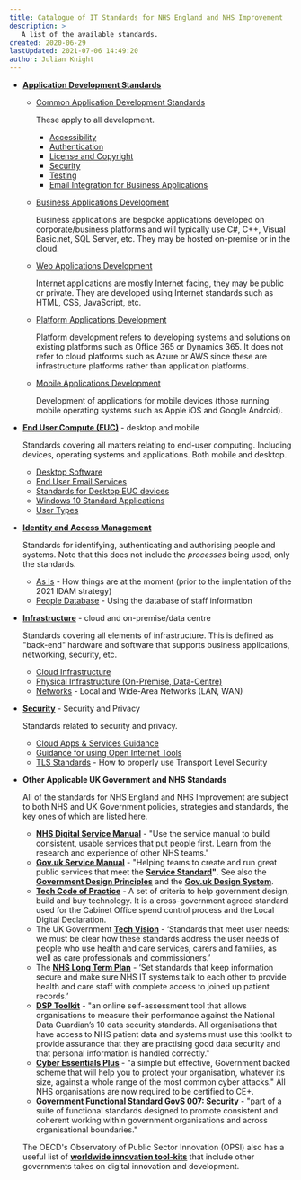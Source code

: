 ```yaml
---
title: Catalogue of IT Standards for NHS England and NHS Improvement
description: >
   A list of the available standards.
created: 2020-06-29
lastUpdated: 2021-07-06 14:49:20
author: Julian Knight
---
```


- **[Application Development Standards](./application-development/readme)**
  
  - [Common Application Development Standards](./application-development/common-dev/readme)

    These apply to all development.

    - [Accessibility](application-development/common-dev/accessibility)
    - [Authentication](application-development/common-dev/authentication)
    - [License and Copyright](application-development/common-dev/code-license-and-copyright)
    - [Security](application-development/common-dev/security)
    - [Testing](application-development/common-dev/testing)
    - [Email Integration for Business Applications](application-development/common-dev/email-integration)

  - [Business Applications Development](./application-development/business-dev/readme)

    Business applications are bespoke applications developed on corporate/business platforms and will typically use C#, C++, Visual Basic.net, SQL Server, etc. They may be hosted on-premise or in the cloud.

  - [Web Applications Development](./application-development/web-dev/readme)

    Internet applications are mostly Internet facing, they may be public or private. They are developed using Internet standards such as HTML, CSS, JavaScript, etc.

  - [Platform Applications Development](./application-development/platform-dev/readme)

    Platform development refers to developing systems and solutions on existing platforms such as Office 365 or Dynamics 365. It does not refer to cloud platforms such as Azure or AWS since these are infrastructure platforms rather than application platforms.

  - [Mobile Applications Development](./application-development/mobile-dev/readme)

    Development of applications for mobile devices (those running mobile operating systems such as Apple iOS and Google Android).

- **[End User Compute (EUC)](./euc/readme)** - desktop and mobile

  Standards covering all matters relating to end-user computing. Including devices, operating systems and applications. Both mobile and desktop.

  * [Desktop Software](euc/desktop-software)
  * [End User Email Services](euc/email)
  * [Standards for Desktop EUC devices](./euc/desktop-devices.md)
  * [Windows 10 Standard Applications](./euc/windows-10-standard-apps.md)
  * [User Types](euc/user-types)


- **[Identity and Access Management](./idam)**

  Standards for identifying, authenticating and authorising people and systems. Note that this does not include the _processes_ being used, only the standards.

  - [As Is](idam/as-is/readme) - How things are at the moment (prior to the implentation of the 2021 IDAM strategy)
  - [People Database](idam/peopledb) - Using the database of staff information


- **[Infrastructure](./infrastructure)** - cloud and on-premise/data centre

  Standards covering all elements of infrastructure. This is defined as "back-end" hardware and software that supports business applications, networking, security, etc.

  * [Cloud Infrastructure](./infrastructure/cloud)
  * [Physical Infrastructure (On-Premise, Data-Centre)](./infrastructure/physical)
  * [Networks](infrastructure/networks) - Local and Wide-Area Networks (LAN, WAN)

- **[Security](./security)** - Security and Privacy

  Standards related to security and privacy.

  - [Cloud Apps & Services Guidance](security/acceptable-cloud-tools)
  - [Guidance for using Open Internet Tools](security/guidance-for-using-open-internet-tools)
  - [TLS Standards](security/tls) - How to properly use Transport Level Security

- **Other Applicable UK Government and NHS Standards**

  All of the standards for NHS England and NHS Improvement are subject to both NHS and UK Government policies, strategies and standards, the key ones of which are listed here.

  * **[NHS Digital Service Manual](https://service-manual.nhs.uk/)** - "Use the service manual to build consistent, usable services that put people first.​ Learn from the research and experience of other NHS teams."
  * **[Gov.uk Service Manual](https://www.gov.uk/service-manual)** - "Helping teams to create and run great public services that meet the **[Service Standard](https://www.gov.uk/service-manual/service-standard)"**. See also the **[Government Design Principles](https://www.gov.uk/guidance/government-design-principles)** and the **[Gov.uk Design System](https://design-system.service.gov.uk/)**.
  * **[Tech Code of Practice](https://www.gov.uk/government/publications/technology-code-of-practice/technology-code-of-practice)** - A set of criteria to help government design, build and buy technology. It is a cross-government agreed standard used for the Cabinet Office spend control process and the Local Digital Declaration.
  * The UK Government **[Tech Vision](https://www.gov.uk/government/publications/the-future-of-healthcare-our-vision-for-digital-data-and-technology-in-health-and-care/the-future-of-healthcare-our-vision-for-digital-data-and-technology-in-health-and-care)** - ‘Standards that meet user needs: we must be clear how these standards address the user needs of people who use health and care services, carers and families, as well as care professionals and commissioners.’
  * The **[NHS Long Term Plan](https://www.longtermplan.nhs.uk/areas-of-work/digital-transformation/)** - ‘Set standards that keep information secure and make sure NHS IT systems talk to each other to provide health and care staff with complete access to joined up patient records.’​
  *  **[DSP Toolkit](https://www.dsptoolkit.nhs.uk/)** - "an online self-assessment tool that allows organisations to measure their performance against the National Data Guardian’s 10 data security standards. All organisations that have access to NHS patient data and systems must use this toolkit to provide assurance that they are practising good data security and that personal information is handled correctly."
  *  **[Cyber Essentials Plus](https://www.ncsc.gov.uk/cyberessentials/overview)** - "a simple but effective, Government backed scheme that will help you to protect your organisation, whatever its size, against a whole range of the most common cyber attacks." All NHS organisations are now required to be certified to CE+.
  *  **[Government Functional Standard GovS 007: Security](https://www.gov.uk/government/publications/government-functional-standard-govs-007-security)** - "part of a suite of functional standards designed to promote consistent and coherent working within government organisations and across organisational boundaries."

  The OECD's Observatory of Public Sector Innovation (OPSI) also has a useful list of **[worldwide innovation tool-kits](https://oecd-opsi.org/search-toolkits/)** that include other governments takes on digital innovation and development.
